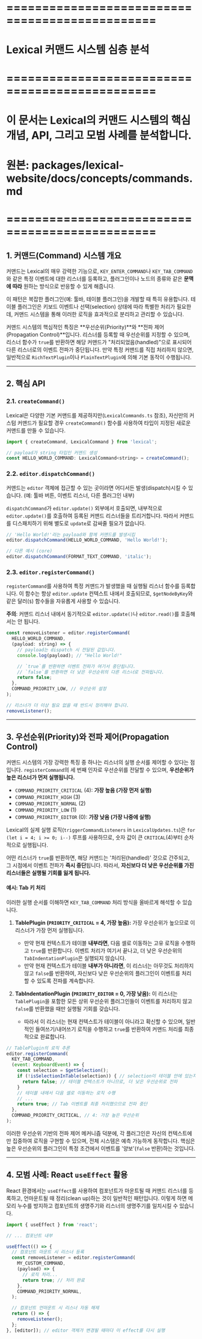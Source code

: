# ===============================================
# Lexical 커맨드 시스템 심층 분석
# ===============================================
# 이 문서는 Lexical의 커맨드 시스템의 핵심 개념, API, 그리고 모범 사례를 분석합니다.
# 원본: packages/lexical-website/docs/concepts/commands.md
# ===============================================

## 1. 커맨드(Command) 시스템 개요

커맨드는 Lexical의 매우 강력한 기능으로, `KEY_ENTER_COMMAND`나 `KEY_TAB_COMMAND`와 같은 특정 이벤트에 대한 리스너를 등록하고, 플러그인이나 노드의 종류와 같은 **문맥에 따라** 원하는 방식으로 반응할 수 있게 해줍니다.

이 패턴은 복잡한 플러그인(예: 툴바, 테이블 플러그인)을 개발할 때 특히 유용합니다. 테이블 플러그인은 키보드 이벤트나 선택(selection) 상태에 따라 특별한 처리가 필요한데, 커맨드 시스템을 통해 이러한 로직을 효과적으로 분리하고 관리할 수 있습니다.

커맨드 시스템의 핵심적인 특징은 **우선순위(Priority)**와 **전파 제어(Propagation Control)**입니다. 리스너를 등록할 때 우선순위를 지정할 수 있으며, 리스너 함수가 `true`를 반환하면 해당 커맨드가 "처리되었음(handled)"으로 표시되어 다른 리스너로의 이벤트 전파가 중단됩니다. 만약 특정 커맨드를 직접 처리하지 않으면, 일반적으로 `RichTextPlugin`이나 `PlainTextPlugin`에 의해 기본 동작이 수행됩니다.

---

## 2. 핵심 API

### 2.1. `createCommand()`

Lexical은 다양한 기본 커맨드를 제공하지만(`LexicalCommands.ts` 참조), 자신만의 커스텀 커맨드가 필요할 경우 `createCommand()` 함수를 사용하여 타입이 지정된 새로운 커맨드를 만들 수 있습니다.

```javascript
import { createCommand, LexicalCommand } from 'lexical';

// payload가 string 타입인 커맨드 생성
const HELLO_WORLD_COMMAND: LexicalCommand<string> = createCommand();
```

### 2.2. `editor.dispatchCommand()`

커맨드는 `editor` 객체에 접근할 수 있는 곳이라면 어디서든 발생(dispatch)시킬 수 있습니다. (예: 툴바 버튼, 이벤트 리스너, 다른 플러그인 내부)

`dispatchCommand`가 `editor.update()` 외부에서 호출되면, 내부적으로 `editor.update()`를 호출하여 등록된 커맨드 리스너들을 트리거합니다. 따라서 커맨드를 디스패치하기 위해 별도로 `update`로 감싸줄 필요가 없습니다.

```javascript
// 'Hello World!'라는 payload와 함께 커맨드를 발생시킴
editor.dispatchCommand(HELLO_WORLD_COMMAND, 'Hello World!');

// 다른 예시 (core)
editor.dispatchCommand(FORMAT_TEXT_COMMAND, 'italic');
```

### 2.3. `editor.registerCommand()`

`registerCommand`를 사용하여 특정 커맨드가 발생했을 때 실행될 리스너 함수를 등록합니다. 이 함수는 항상 `editor.update` 컨텍스트 내에서 호출되므로, `$getNodeByKey`와 같은 달러(`$`) 함수들을 자유롭게 사용할 수 있습니다.

**주의**: 커맨드 리스너 내에서 동기적으로 `editor.update()`나 `editor.read()`를 호출해서는 안 됩니다.

```javascript
const removeListener = editor.registerCommand(
  HELLO_WORLD_COMMAND,
  (payload: string) => {
    // payload는 dispatch 시 전달된 값입니다.
    console.log(payload); // "Hello World!"

    // `true`를 반환하면 이벤트 전파가 여기서 중단됩니다.
    // `false`를 반환하면 더 낮은 우선순위의 다른 리스너로 전파됩니다.
    return false;
  },
  COMMAND_PRIORITY_LOW, // 우선순위 설정
);

// 리스너가 더 이상 필요 없을 때 반드시 정리해야 합니다.
removeListener();
```

---

## 3. 우선순위(Priority)와 전파 제어(Propagation Control)

커맨드 시스템의 가장 강력한 특징 중 하나는 리스너의 실행 순서를 제어할 수 있다는 점입니다. `registerCommand`의 세 번째 인자로 우선순위를 전달할 수 있으며, **우선순위가 높은 리스너가 먼저 실행됩니다.**

-   `COMMAND_PRIORITY_CRITICAL` (4): **가장 높음 (가장 먼저 실행)**
-   `COMMAND_PRIORITY_HIGH` (3)
-   `COMMAND_PRIORITY_NORMAL` (2)
-   `COMMAND_PRIORITY_LOW` (1)
-   `COMMAND_PRIORITY_EDITOR` (0): **가장 낮음 (가장 나중에 실행)**

Lexical의 실제 실행 로직(`triggerCommandListeners` in `LexicalUpdates.ts`)은 `for (let i = 4; i >= 0; i--)` 루프를 사용하므로, 숫자 값이 큰 `CRITICAL`(4)부터 순차적으로 실행됩니다.

어떤 리스너가 `true`를 반환하면, 해당 커맨드는 '처리된(handled)' 것으로 간주되고, 그 시점에서 이벤트 전파가 **즉시 중단**됩니다. 따라서, **자신보다 더 낮은 우선순위를 가진 리스너들은 실행될 기회를 잃게 됩니다.**

#### 예시: Tab 키 처리

이러한 실행 순서를 이해하면 `KEY_TAB_COMMAND` 처리 방식을 올바르게 해석할 수 있습니다.

1.  **TablePlugin (`PRIORITY_CRITICAL` = 4, 가장 높음):**
    가장 우선순위가 높으므로 이 리스너가 가장 먼저 실행됩니다.
    -   만약 현재 컨텍스트가 테이블 **내부라면**, 다음 셀로 이동하는 고유 로직을 수행하고 `true`를 반환합니다. 이벤트 처리가 여기서 끝나고, 더 낮은 우선순위의 `TabIndentationPlugin`은 실행되지 않습니다.
    -   만약 현재 컨텍스트가 테이블 **내부가 아니라면**, 이 리스너는 아무것도 처리하지 않고 `false`를 반환하여, 자신보다 낮은 우선순위의 플러그인이 이벤트를 처리할 수 있도록 전파를 계속합니다.

2.  **TabIndentationPlugin (`PRIORITY_EDITOR` = 0, 가장 낮음):**
    이 리스너는 `TablePlugin`을 포함한 모든 상위 우선순위 플러그인들이 이벤트를 처리하지 않고 `false`를 반환했을 때만 실행될 기회를 갖습니다.
    -   따라서 이 리스너는 현재 컨텍스트가 테이블이 아니라고 확신할 수 있으며, 일반적인 들여쓰기/내어쓰기 로직을 수행하고 `true`를 반환하여 커맨드 처리를 최종적으로 완료합니다.

```javascript
// TablePlugin의 로직 추론
editor.registerCommand(
  KEY_TAB_COMMAND,
  (event: KeyboardEvent) => {
    const selection = $getSelection();
    if (!isSelectionInTable(selection)) { // selection이 테이블 안에 있는지 확인하는 가상 함수
      return false; // 테이블 컨텍스트가 아니므로, 더 낮은 우선순위로 전파
    }
    // 테이블 내에서 다음 셀로 이동하는 로직 수행
    // ...
    return true; // Tab 이벤트를 최종 처리했으므로 전파 중단
  },
  COMMAND_PRIORITY_CRITICAL, // 4: 가장 높은 우선순위
);
```

이러한 우선순위 기반의 전파 제어 메커니즘 덕분에, 각 플러그인은 자신의 컨텍스트에만 집중하여 로직을 구현할 수 있으며, 전체 시스템은 예측 가능하게 동작합니다. 핵심은 높은 우선순위의 플러그인이 특정 조건에서 이벤트를 '양보'(`false` 반환)하는 것입니다.

---

## 4. 모범 사례: React `useEffect` 활용

React 환경에서는 `useEffect`를 사용하여 컴포넌트가 마운트될 때 커맨드 리스너를 등록하고, 언마운트될 때 정리(clean up)하는 것이 일반적인 패턴입니다. 이렇게 하면 메모리 누수를 방지하고 컴포넌트의 생명주기와 리스너의 생명주기를 일치시킬 수 있습니다.

```jsx
import { useEffect } from 'react';

// ... 컴포넌트 내부

useEffect(() => {
  // 컴포넌트 마운트 시 리스너 등록
  const removeListener = editor.registerCommand(
    MY_CUSTOM_COMMAND,
    (payload) => {
      // 로직 처리...
      return true; // 처리 완료
    },
    COMMAND_PRIORITY_NORMAL,
  );

  // 컴포넌트 언마운트 시 리스너 자동 해제
  return () => {
    removeListener();
  };
}, [editor]); // editor 객체가 변경될 때마다 이 effect를 다시 실행
``` 